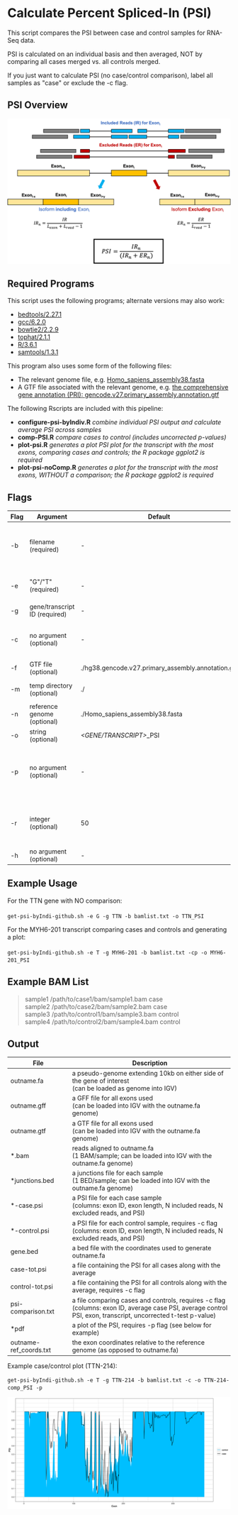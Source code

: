Calculate Percent Spliced-In (PSI)
==================================

This script compares the PSI between case and control samples for RNA-Seq data.

PSI is calculated on an individual basis and then averaged, NOT by comparing all cases merged vs. all controls merged.

If you just want to calculate PSI (no case/control comparison), label all samples as "case" or exclude the -c flag.

PSI Overview
------------

![](PSI-graphic.png "A graphic summarizing PSI")

Required Programs
-----------------

This script uses the following programs; alternate versions may also work:

  * [bedtools/2.27.1](https://github.com/arq5x/bedtools2)
  * [gcc/6.2.0](https://linuxfromscratch.org/blfs/view/7.10/general/gcc.html)
  * [bowtie2/2.2.9](http://bowtie-bio.sourceforge.net/bowtie2/index.shtml)
  * [tophat/2.1.1](https://ccb.jhu.edu/software/tophat/index.shtml)
  * [R/3.6.1](https://www.r-project.org/)
  * [samtools/1.3.1](http://www.htslib.org/doc/1.3.1/samtools.html)

This program also uses some form of the following files:

  * The relevant genome file, e.g. [Homo_sapiens_assembly38.fasta](https://console.cloud.google.com/storage/browser/genomics-public-data/resources/broad/hg38/v0/)
  * A GTF file associated with the relevant genome, e.g. [the comprehensive gene annotation (PRI): gencode.v27.primary_assembly.annotation.gtf](https://www.gencodegenes.org/human/release_27.html)

The following Rscripts are included with this pipeline:

  * **configure-psi-byIndiv.R** *combine individual PSI output and calculate average PSI across samples* 
  * **comp-PSI.R** *compare cases to control (includes uncorrected p-values)*
  * **plot-psi.R** *generates a plot PSI plot for the transcript with the most exons, comparing cases and controls; the R package ggplot2 is required*
  * **plot-psi-noComp.R** *generates a plot for the transcript with the most exons, WITHOUT a comparison; the R package ggplot2 is required*


Flags
-----

| Flag | Argument                          | Default                                            | Description |
|------|-----------------------------------|----------------------------------------------------|-------------|
| -b   | filename (required)               | -                                                  | a file with col1=sample_id, col2=bam, and col2=case/control (example BAM list below) |
| -e   | \"G\"/\"T\" (required)            | -                                                  | \"G\" to calculate for a gene or \"T\" to calculate for a transcript
| -g   | gene/transcript ID (required)     | -                                                  | gene/transcript of interest |
| -c   | no argument  (optional)           | -                                                  | compare cases and controls (must be specified in bamlist) |
| -f   | GTF file (optional)               | ./hg38.gencode.v27.primary_assembly.annotation.gtf | the full path to the reference GTF file |
| -m   | temp directory (optional)         | ./                                                 | a temporary directory to store intermediate files |
| -n   | reference genome (optional)       | ./Homo_sapiens_assembly38.fasta                    | the full path to the reference genome |
| -o   | string (optional)                 | *\<GENE/TRANSCRIPT\>*_PSI                                       | the basename for output files |
| -p   | no argument (optional)            | -                                                  | generate a plot of the PSI for the transcript with the highest exon count (requires ggplot2 R package) |
| -r   | integer (optional)                | 50                                                 | the length of the read. Use the shortest sample read length, longer reads are trimmed |
| -h   | no argument (optional)            | -                                                  | print usage |


Example Usage
-------------

For the TTN gene with NO comparison:<br /><br />
    `get-psi-byIndi-github.sh -e G -g TTN -b bamlist.txt -o TTN_PSI`

For the MYH6-201 transcript comparing cases and controls and generating a plot:<br /><br />
    `get-psi-byIndi-github.sh -e T -g MYH6-201 -b bamlist.txt -cp -o MYH6-201_PSI`


Example BAM List
----------------

> sample1	/path/to/case1/bam/sample1.bam	case<br />
> sample2	/path/to/case2/bam/sample2.bam	case<br />
> sample3	/path/to/control1/bam/sample3.bam	control<br />
> sample4	/path/to/control2/bam/sample4.bam	control<br />


Output
------

| File                   | Description                                                                                                                             |
|------------------------|-----------------------------------------------------------------------------------------------------------------------------------------|
| outname.fa             | a pseudo-genome extending 10kb on either side of the gene of interest<br /> (can be loaded as genome into IGV)                          |
| outname.gff            | a GFF file for all exons used <br /> (can be loaded into IGV with the outname.fa genome)                                                |
| outname.gtf            | a GTF file for all exons used <br /> (can be loaded into IGV with the outname.fa genome)                                                |
| *.bam                  | reads aligned to outname.fa <br /> (1 BAM/sample; can be loaded into IGV with the outname.fa genome)                                    |
| *junctions.bed         | a junctions file for each sample<br /> (1 BED/sample; can be loaded into IGV with the outname.fa genome)                                |
| *-case.psi             | a PSI file for each case sample <br /> (columns: exon ID, exon length, N included reads, N excluded reads, and PSI)                     |
| *-control.psi          | a PSI file for each control sample, requires -c flag<br /> (columns: exon ID, exon length, N included reads, N excluded reads, and PSI) |
| gene.bed               | a bed file with the coordinates used to generate outname.fa                                                                             |
| case-tot.psi           | a file containing the PSI for all cases along with the average                                                                          |
| control-tot.psi        | a file containing the PSI for all controls along with the average, requires -c flag                                                     |
| psi-comparison.txt     | a file comparing cases and controls, requires -c flag<br /> (columns: exon ID, average case PSI, average control PSI, exon, transcript, uncorrected t-test p-value) |
| *pdf                   | a plot of the PSI, requires -p flag (see below for example)                                                                             |
| outname-ref_coords.txt | the exon coordinates relative to the reference genome (as opposed to outname.fa)                                                        |

Example case/control plot (TTN-214):

`get-psi-byIndi-github.sh -e T -g TTN-214 -b bamlist.txt -c -o TTN-214-comp_PSI -p`


![TTN-214-comp_PSI-out/TTN-214-comp_PSI-plot.pdf](TTN-214-comp_PSI-plot.png "A sample PSI-comparison plot")





